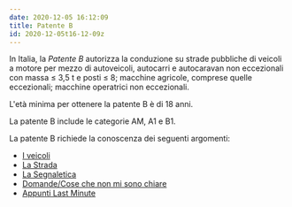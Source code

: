 ```yaml
---
date: 2020-12-05 16:12:09
title: Patente B
id: 2020-12-05t16-12-09z
---
```


In Italia, la _Patente B_ autorizza la conduzione su strade pubbliche di veicoli
a motore per mezzo di autoveicoli, autocarri e autocaravan non eccezionali con
massa ≤ 3,5 t e posti ≤ 8; macchine agricole, comprese quelle eccezionali;
macchine operatrici non eccezionali.

L'età minima per ottenere la patente B è di 18 anni.

La patente B include le categorie AM, A1 e B1.

La patente B richiede la conoscenza dei seguenti argomenti:

- [I veicoli](./2020-12-05t16-33-32z.md)
- [La Strada](./2020-12-05t18-03-56z.md)
- [La Segnaletica](./2020-12-05t19-07-22z.md)
- [Domande/Cose che non mi sono chiare](./2020-12-05t17-17-10z.md)
- [Appunti Last Minute](./2020-12-24t17-21-21z.md)
